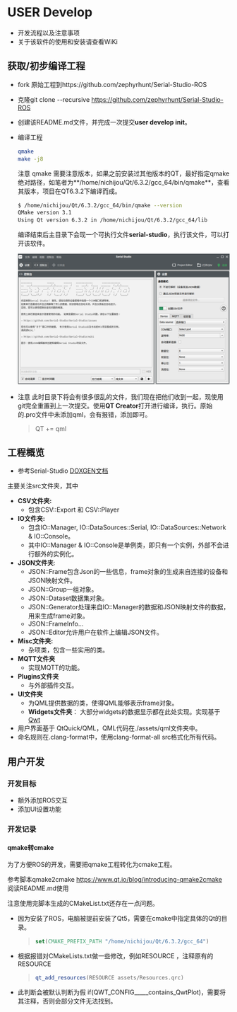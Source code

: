 # USER Develop

* 开发流程以及注意事项
* 关于该软件的使用和安装请查看WiKi

## 获取/初步编译工程

* fork 原始工程到https://github.com/zephyrhunt/Serial-Studio-ROS

* 克隆git clone --recursive https://github.com/zephyrhunt/Serial-Studio-ROS

* 创建该README.md文件，并完成一次提交**user develop init**。

* 编译工程
  ```bash
  qmake 
  make -j8
  ```

   注意 qmake 需要注意版本，如果之前安装过其他版本的QT，最好指定qmake绝对路径，如笔者为**/home/nichijou/Qt/6.3.2/gcc_64/bin/qmake**，查看其版本，项目在QT6.3.2下编译而成。
  
  ```bash
  $ /home/nichijou/Qt/6.3.2/gcc_64/bin/qmake --version
  QMake version 3.1
  Using Qt version 6.3.2 in /home/nichijou/Qt/6.3.2/gcc_64/lib
  ```
  
  编译结束后主目录下会现一个可执行文件**serial-studio**，执行该文件，可以打开该软件。
  
  ![image-20230505114633556](image/image-20230505114633556.png)

* 注意
  此时目录下将会有很多很乱的文件，我们现在把他们收到一起，现使用git完全重置到上一次提交。使用**QT Creator**打开进行编译，执行。原始的.pro文件中未添加qml，会有报错，添加即可。

  > QT += qml

## 工程概览

* 参考Serial-Studio [DOXGEN文档](https://serial-studio.github.io/hackers/)

主要关注src文件夹，其中

* **CSV文件夹:** 
  * 包含CSV::Export 和 CSV::Player
* **IO文件夹:** 
  * 包含IO::Manager, IO::DataSources::Serial, IO::DataSources::Network & IO::Console。
  * 其中IO::Manager & IO::Console是单例类，即只有一个实例，外部不会进行额外的实例化。
* **JSON文件夹**:
  * JSON::Frame包含Json的一些信息，frame对象的生成来自连接的设备和JSON映射文件。
  * JSON::Group一组对象。
  * JSON::Dataset数据集对象。
  * JSON::Generator处理来自IO::Manager的数据和JSON映射文件的数据，用来生成frame对象。
  * JSON::FrameInfo...
  * JSON::Editor允许用户在软件上编辑JSON文件。
* **Misc文件夹:**
  * 杂项类，包含一些实用的类。
* **MQTT文件夹**
  * 实现MQTT的功能。
* **Plugins文件夹**
  * 与外部插件交互。
* **UI文件夹**
  * 为QML提供数据的类，使得QML能够表示frame对象。
  * **Widgets文件夹**： 大部分widgets的数据显示都在此处实现。实现基于[Qwt](https://qwt.sourceforge.io/)
* 用户界面基于 QtQuick/QML，QML代码在./assets/qml文件夹中。
* 命名规则在.clang-format中，使用clang-format-all src格式化所有代码。

## 用户开发

### 开发目标

* 额外添加ROS交互
* 添加UI设置功能

### 开发记录

#### qmake转cmake

为了方便ROS的开发，需要把qmake工程转化为cmake工程。

参考脚本qmake2cmake https://www.qt.io/blog/introducing-qmake2cmake 阅读README.md使用

注意使用完脚本生成的CMakeList.txt还存在一点问题。

* 因为安装了ROS，电脑被提前安装了Qt5，需要在cmake中指定具体的Qt的目录。

  > ```cmake
  > set(CMAKE_PREFIX_PATH "/home/nichijou/Qt/6.3.2/gcc_64")
  > ```

* 根据报错对CMakeLists.txt做一些修改，例如RESOURCE ，注释原有的RESOURCE

  > ```cmake
  > qt_add_resources(RESOURCE assets/Resources.qrc)
  > ```

* 此判断会被默认判断为假 if(QWT_CONFIG_____contains_QwtPlot)，需要将其注释，否则会部分文件无法找到。

​		

